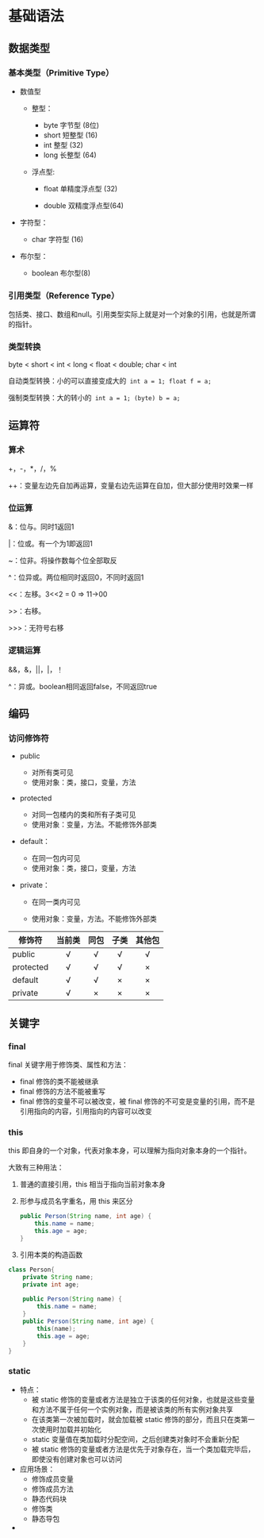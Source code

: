 # 基础语法
## 数据类型
### 基本类型（Primitive Type）

- 数值型

    - 整型：

        - byte 字节型 (8位)  
        - short 短整型 (16) 
        - int 整型 (32) 
        - long 长整型 (64)

    - 浮点型: 

        - float 单精度浮点型 (32) 

        - double 双精度浮点型(64)

- 字符型：
    - char 字符型 (16)

- 布尔型：
    - boolean 布尔型(8)

### 引用类型（Reference Type）

包括类、接口、数组和null。引用类型实际上就是对一个对象的引用，也就是所谓的指针。

### 类型转换

byte < short < int < long < float < double; char < int

自动类型转换：小的可以直接变成大的` int a = 1; float f = a;`

强制类型转换：大的转小的` int a = 1; (byte) b = a;`

## 运算符

### 算术

+，-，*，/，%

++：变量左边先自加再运算，变量右边先运算在自加，但大部分使用时效果一样

### 位运算

&：位与。同时1返回1

|：位或。有一个为1即返回1

~：位非。将操作数每个位全部取反

^：位异或。两位相同时返回0，不同时返回1

<<：左移。3<<2 = 0 => 11->00

\>>：右移。

\>>>：无符号右移

### 逻辑运算

&&，&，||，|，！

^：异或。boolean相同返回false，不同返回true



## 编码



### 访问修饰符

- public

    - 对所有类可见
    - 使用对象：类，接口，变量，方法

- protected

    - 对同一包楼内的类和所有子类可见
    - 使用对象：变量，方法。不能修饰外部类

- default：

    - 在同一包内可见
    - 使用对象：类，接口，变量，方法

- private：

    - 在同一类内可见

    - 使用对象：变量，方法。不能修饰外部类

        

| 修饰符    | 当前类 | 同包 | 子类 | 其他包 |
| --------- | :----: | :--: | :--: | :----: |
| public    |   √    |  √   |  √   |   √    |
| protected |   √    |  √   |  √   |   ×    |
| default   |   √    |  √   |  ×   |   ×    |
| private   |   √    |  ×   |  ×   |   ×    |

  

## 关键字

### final

final 关键字用于修饰类、属性和方法：

- final 修饰的类不能被继承
- final 修饰的方法不能被重写
- final 修饰的变量不可以被改变，被 final 修饰的不可变是变量的引用，而不是引用指向的内容，引用指向的内容可以改变

### this

this 即自身的一个对象，代表对象本身，可以理解为指向对象本身的一个指针。

大致有三种用法：

1. 普通的直接引用，this 相当于指向当前对象本身

2. 形参与成员名字重名，用 this 来区分

    ```java
    public Person(String name, int age) {
        this.name = name;
        this.age = age;
    }
    ```

3. 引用本类的构造函数

```java
class Person{
    private String name;
    private int age;
 
    public Person(String name) {
        this.name = name;
    }
    public Person(String name, int age) {
        this(name);
        this.age = age;
    }
}
```



### static

- 特点：
    - 被 static 修饰的变量或者方法是独立于该类的任何对象，也就是这些变量和方法不属于任何一个实例对象，而是被该类的所有实例对象共享
    - 在该类第一次被加载时，就会加载被 static 修饰的部分，而且只在类第一次使用时加载并初始化
    - static 变量值在类加载时分配空间，之后创建类对象时不会重新分配
    - 被 static 修饰的变量或者方法是优先于对象存在，当一个类加载完毕后，即使没有创建对象也可以访问
- 应用场景：
    - 修饰成员变量
    - 修饰成员方法
    - 静态代码块
    - 修饰类
    - 静态导包
- 